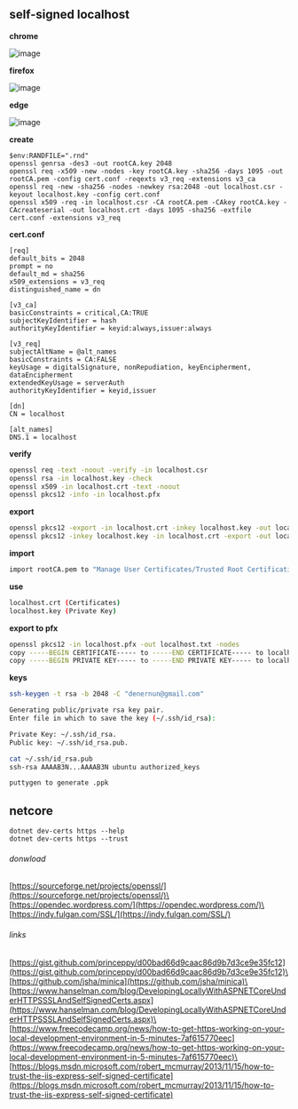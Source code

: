 ## self-signed localhost
**chrome**

![image](https://user-images.githubusercontent.com/3607988/132902478-8cf8da91-1237-4d5d-aabc-ad7b7a495a7e.png)

**firefox**

![image](https://user-images.githubusercontent.com/3607988/132902392-eb722a37-3bcd-43fd-b794-4059435b8c54.png)

**edge**

![image](https://user-images.githubusercontent.com/3607988/132902600-b4569f98-2f54-4b97-a90b-99c4813a3063.png)

**create**
```terminal
$env:RANDFILE=".rnd"
openssl genrsa -des3 -out rootCA.key 2048
openssl req -x509 -new -nodes -key rootCA.key -sha256 -days 1095 -out rootCA.pem -config cert.conf -reqexts v3_req -extensions v3_ca
openssl req -new -sha256 -nodes -newkey rsa:2048 -out localhost.csr -keyout localhost.key -config cert.conf
openssl x509 -req -in localhost.csr -CA rootCA.pem -CAkey rootCA.key -CAcreateserial -out localhost.crt -days 1095 -sha256 -extfile cert.conf -extensions v3_req
```
**cert.conf**
```terminal
[req]
default_bits = 2048
prompt = no
default_md = sha256
x509_extensions = v3_req
distinguished_name = dn

[v3_ca]
basicConstraints = critical,CA:TRUE
subjectKeyIdentifier = hash
authorityKeyIdentifier = keyid:always,issuer:always

[v3_req]
subjectAltName = @alt_names
basicConstraints = CA:FALSE
keyUsage = digitalSignature, nonRepudiation, keyEncipherment, dataEncipherment
extendedKeyUsage = serverAuth
authorityKeyIdentifier = keyid,issuer

[dn]
CN = localhost

[alt_names]
DNS.1 = localhost
```
**verify**
```bash
openssl req -text -noout -verify -in localhost.csr
openssl rsa -in localhost.key -check
openssl x509 -in localhost.crt -text -noout
openssl pkcs12 -info -in localhost.pfx
```
**export**
```bash
openssl pkcs12 -export -in localhost.crt -inkey localhost.key -out localhost.p12
openssl pkcs12 -inkey localhost.key -in localhost.crt -export -out localhost.pfx
```
**import**
```bash
import rootCA.pem to "Manage User Certificates/Trusted Root Certification Authorities"
```
**use**
```bash
localhost.crt (Certificates)
localhost.key (Private Key)
```
**export to pfx**
```bash
openssl pkcs12 -in localhost.pfx -out localhost.txt -nodes
copy -----BEGIN CERTIFICATE----- to -----END CERTIFICATE----- to localhost.crt
copy -----BEGIN PRIVATE KEY----- to -----END PRIVATE KEY----- to localhost.key
```
**keys**
```bash
ssh-keygen -t rsa -b 2048 -C "denernun@gmail.com"

Generating public/private rsa key pair.
Enter file in which to save the key (~/.ssh/id_rsa):

Private Key: ~/.ssh/id_rsa.
Public key: ~/.ssh/id_rsa.pub.

cat ~/.ssh/id_rsa.pub
ssh-rsa AAAAB3N...AAAAB3N ubuntu authorized_keys

puttygen to generate .ppk
```
## netcore
```text
dotnet dev-certs https --help
dotnet dev-certs https --trust
```
###### donwload
[https://sourceforge.net/projects/openssl/](https://sourceforge.net/projects/openssl/)\
[https://opendec.wordpress.com/](https://opendec.wordpress.com/)\
[https://indy.fulgan.com/SSL/](https://indy.fulgan.com/SSL/)
###### links
[https://gist.github.com/princeppy/d00bad66d9caac86d9b7d3ce9e35fc12](https://gist.github.com/princeppy/d00bad66d9caac86d9b7d3ce9e35fc12)\
[https://github.com/jsha/minica](https://github.com/jsha/minica)\
[https://www.hanselman.com/blog/DevelopingLocallyWithASPNETCoreUnderHTTPSSSLAndSelfSignedCerts.aspx](https://www.hanselman.com/blog/DevelopingLocallyWithASPNETCoreUnderHTTPSSSLAndSelfSignedCerts.aspx)\
[https://www.freecodecamp.org/news/how-to-get-https-working-on-your-local-development-environment-in-5-minutes-7af615770eec](https://www.freecodecamp.org/news/how-to-get-https-working-on-your-local-development-environment-in-5-minutes-7af615770eec)\
[https://blogs.msdn.microsoft.com/robert_mcmurray/2013/11/15/how-to-trust-the-iis-express-self-signed-certificate](https://blogs.msdn.microsoft.com/robert_mcmurray/2013/11/15/how-to-trust-the-iis-express-self-signed-certificate)
